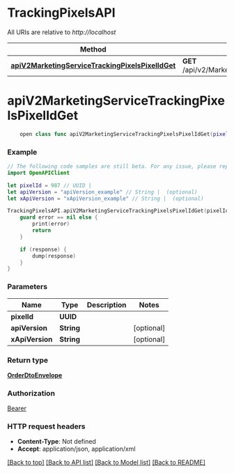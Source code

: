 # TrackingPixelsAPI

All URIs are relative to *http://localhost*

Method | HTTP request | Description
------------- | ------------- | -------------
[**apiV2MarketingServiceTrackingPixelsPixelIdGet**](TrackingPixelsAPI.md#apiv2marketingservicetrackingpixelspixelidget) | **GET** /api/v2/MarketingService/TrackingPixels/{pixelId} | 


# **apiV2MarketingServiceTrackingPixelsPixelIdGet**
```swift
    open class func apiV2MarketingServiceTrackingPixelsPixelIdGet(pixelId: UUID, apiVersion: String? = nil, xApiVersion: String? = nil, completion: @escaping (_ data: OrderDtoEnvelope?, _ error: Error?) -> Void)
```



### Example
```swift
// The following code samples are still beta. For any issue, please report via http://github.com/OpenAPITools/openapi-generator/issues/new
import OpenAPIClient

let pixelId = 987 // UUID | 
let apiVersion = "apiVersion_example" // String |  (optional)
let xApiVersion = "xApiVersion_example" // String |  (optional)

TrackingPixelsAPI.apiV2MarketingServiceTrackingPixelsPixelIdGet(pixelId: pixelId, apiVersion: apiVersion, xApiVersion: xApiVersion) { (response, error) in
    guard error == nil else {
        print(error)
        return
    }

    if (response) {
        dump(response)
    }
}
```

### Parameters

Name | Type | Description  | Notes
------------- | ------------- | ------------- | -------------
 **pixelId** | **UUID** |  | 
 **apiVersion** | **String** |  | [optional] 
 **xApiVersion** | **String** |  | [optional] 

### Return type

[**OrderDtoEnvelope**](OrderDtoEnvelope.md)

### Authorization

[Bearer](../README.md#Bearer)

### HTTP request headers

 - **Content-Type**: Not defined
 - **Accept**: application/json, application/xml

[[Back to top]](#) [[Back to API list]](../README.md#documentation-for-api-endpoints) [[Back to Model list]](../README.md#documentation-for-models) [[Back to README]](../README.md)

